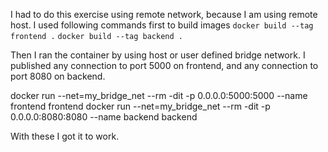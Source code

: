 I had to do this exercise using remote network, because I am using remote host. 
I used following commands first to build images
```docker build --tag frontend .```
```docker build --tag backend .```

Then I ran the container by using host or user defined bridge network. I published any connection to port 5000 on frontend, and any connection to port 8080 on backend.

docker run --net=my_bridge_net --rm -dit -p 0.0.0.0:5000:5000 --name frontend frontend
docker run --net=my_bridge_net --rm -dit -p 0.0.0.0:8080:8080 --name backend backend

With these I got it to work.